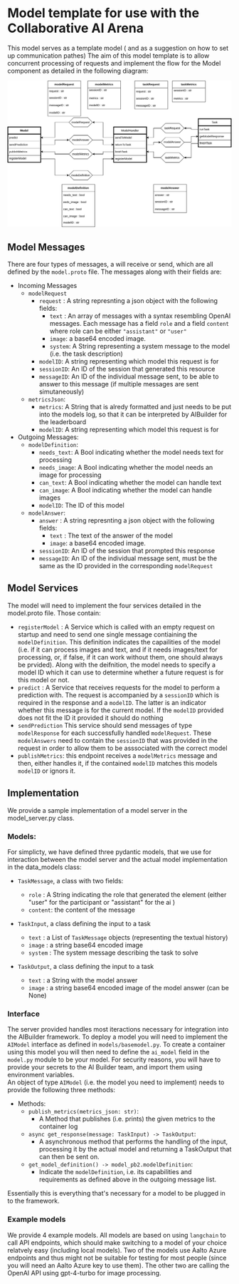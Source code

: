 # Model template for use with the Collaborative AI Arena

This model serves as a template model ( and as a suggestion on how to set up communication pathes)
The aim of this model template is to allow concurrent processing of requests and implement the flow for the Model component as detailed in the following diagram:

![A diagram showing the flow of messages from the model perspective](docs/threecomp_layout.svg)

## Model Messages

There are four types of messages, a will receive or send, which are all defined by the `model.proto` file.
The messages along with their fields are:

- Incoming Messages
  - `modelRequest`
    - `request` : A string represnting a json object with the following fields:
      - `text` : An array of messages with a syntax resembling OpenAI messages. Each message has a field `role` and a field `content` where role can be either `"assistant"` or `"user"`
      - `image`: a base64 encoded image.
      - `system`: A String representing a system message to the model (i.e. the task description)
    - `modelID`: A string representing which model this request is for
    - `sessionID`: An ID of the session that generated this resource
    - `messageID`: An ID of the individual message sent, to be able to answer to this message (if multiple messages are sent simutaneously)
  - `metricsJson`:
    - `metrics`: A String that is alredy formatted and just needs to be put into the models log, so that it can be interpreted by AIBuilder for the leaderboard
    - `modelID`: A string representing which model this request is for
- Outgoing Messages:
  - `modelDefinition`:
    - `needs_text`: A Bool indicating whether the model needs text for processing
    - `needs_image`: A Bool indicating whether the model needs an image for processing
    - `can_text`: A Bool indicating whether the model can handle text
    - `can_image`: A Bool indicating whether the model can handle images
    - `modelID`: The ID of this model
  - `modelAnswer`:
    - `answer` : A string represnting a json object with the following fields:
      - `text` : The text of the answer of the model
      - `image`: a base64 encoded image.
    - `sessionID`: An ID of the session that prompted this response
    - `messageID`: An ID of the individual message sent, must be the same as the ID provided in the corresponding `modelRequest`

## Model Services

The model will need to implement the four services detailed in the model.proto file.
Those contain:

- `registerModel` : A Service which is called with an empty request on startup and need to send one single message contiaining the `modelDefinition`. This definition indicates the capailities of the model (i.e. if it can process images and text, and if it needs images/text for processing, or, if false, if it can work without them, one should always be prvided). Along with the deifnition, the model needs to specify a model ID which it can use to determine whether a future request is for this model or not.
- `predict` : A Service that receives requests for the model to perform a prediction with. The request is accompanied by a `sessionID` which is required in the response and a `modelID`. The latter is an indicator whether this message is for the current model. If the `modelID` provided does not fit the ID it provided it should do nothing
- `sendPrediction` This service should send messages of type `modelResponse` for each successfully handled `modelRequest`. These `modelAnswers` need to contain the `sessionID` that was provided in the request in order to allow them to be asssociated with the correct model
- `publishMetrics`: this endpoint receives a `modelMetrics` message and then, either handles it, if the contained `modelID` matches this models `modelID` or ignors it.

## Implementation

We provide a sample implementation of a model server in the model_server.py class.

### Models:

For simplicty, we have defined three pydantic models, that we use for interaction between the model server and the actual model implementation in the data_models class:

- `TaskMessage`, a class with two fields:
  - `role` : A String indicating the role that generated the element (either "user" for the participant or "assistant" for the ai )
  - `content`: the content of the message
- `TaskInput`, a class defining the input to a task

  - `text` : a List of `TaskMessage` objects (representing the textual history)
  - `image` : a string base64 encoded image
  - `system` : The system message describing the task to solve

- `TaskOutput`, a class defining the input to a task
  - `text` : a String with the model answer
  - `image` : a string base64 encoded image of the model answer (can be None)

### Interface

The server provided handles most iteractions necessary for integration into the AIBuilder framework. To deploy a model you will need to implement the `AIModel` interface as defined in `models/basemodel.py`. To create a container using this model you will then need to define the `ai_model` field in the `model.py` module to be your model.
For security reasons, you will have to provide your secrets to the AI Builder team, and import them using environment variables.  
An object of type `AIModel` (i.e. the model you need to implement) needs to provide the following three methods:

- Methods:
  - `publish_metrics(metrics_json: str)`:
    - A Method that publishes (i.e. prints) the given metrics to the container log
  - `async get_response(message: TaskInput) -> TaskOutput`:
    - A asynchronous method that performs the handling of the input, processing it by the actual model and returning a TaskOutput that can then be sent on.
  - `get_model_definition() -> model_pb2.modelDefinition`:
    - Indicate the `modelDefinition`, i.e. its capabilities and requirements as defined above in the outgoing message list.

Essentially this is everything that's necessary for a model to be plugged in to the framework.

### Example models

We provide 4 example models. All models are based on using `langchain` to call API endpoints, which should make switching to a model of your choice relatvely easy (including local models).
Two of the models use Aalto Azure endpoints and thus might not be suitable for testing for most people (since you will need an Aalto Azure key to use them).
The other two are calling the OpenAI API using gpt-4-turbo for image processing.
